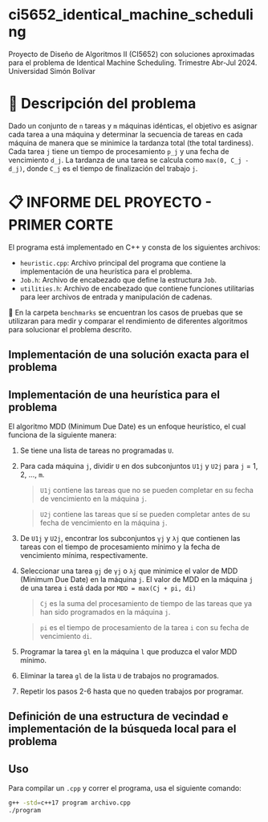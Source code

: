 # ci5652_identical_machine_scheduling
Proyecto de Diseño de Algoritmos II (CI5652) con soluciones aproximadas para el problema de Identical Machine Scheduling. Trimestre Abr-Jul 2024. Universidad Simón Bolívar

# 🤔 Descripción del problema
Dado un conjunto de `n` tareas y `m` máquinas idénticas, el objetivo es asignar cada tarea a una máquina y determinar la secuencia de tareas en cada máquina de manera que se minimice la tardanza total (the total tardiness). Cada tarea `j` tiene un tiempo de procesamiento `p_j` y una fecha de vencimiento `d_j`. La tardanza de una tarea se calcula como `max(0, C_j - d_j)`, donde `C_j` es el tiempo de finalización del trabajo `j`.

# 📋 INFORME DEL PROYECTO - PRIMER CORTE
El programa está implementado en C++ y consta de los siguientes archivos:

- `heuristic.cpp`: Archivo principal del programa que contiene la implementación de una heurística para el problema.
- `Job.h`: Archivo de encabezado que define la estructura `Job`.
- `utilities.h`: Archivo de encabezado que contiene funciones utilitarias para leer archivos de entrada y manipulación de cadenas.

📂 En la carpeta `benchmarks` se encuentran los casos de pruebas que se utilizaran para medir y comparar el rendimiento de diferentes algoritmos para solucionar el problema descrito.

## Implementación de una solución exacta para el problema

## Implementación de una heurística para el problema
El algoritmo MDD (Minimum Due Date) es un enfoque heurístico, el cual funciona de la siguiente manera:

1. Se tiene una lista de tareas no programadas `U`.
2. Para cada máquina `j`, dividir `U` en dos subconjuntos `U1j` y `U2j` para `j` = 1, 2, ..., `m`.
    > `U1j` contiene las tareas que no se pueden completar en su fecha de vencimiento en la máquina `j`.

    > `U2j` contiene las tareas que sí se pueden completar antes de su fecha de vencimiento en la máquina `j`.
3. De `U1j` y `U2j`, encontrar los subconjuntos `γj` y `λj` que contienen las tareas con el tiempo de procesamiento mínimo y la fecha de vencimiento mínima, respectivamente.
4. Seleccionar una tarea `gj` de `γj` o `λj` que minimice el valor de MDD (Minimum Due Date) en la máquina `j`. El valor de MDD en la máquina `j` de una tarea `i` está dada por `MDD = max(Cj + pi, di)` 
    > `Cj` es la suma del procesamiento de tiempo de las tareas que ya han sido programados en la máquina `j`.

    > `pi` es el tiempo de procesamiento de la tarea `i` con su fecha de vencimiento `di`.
5. Programar la tarea `gl` en la máquina `l` que produzca el valor MDD mínimo. 
6. Eliminar la tarea `gl` de la lista `U` de trabajos no programados.
7. Repetir los pasos 2-6 hasta que no queden trabajos por programar.

## Definición de una estructura de vecindad e implementación de la búsqueda local para el problema

## Uso

Para compilar un `.cpp` y correr el programa, usa el siguiente comando:

```bash
g++ -std=c++17 program archivo.cpp
./program